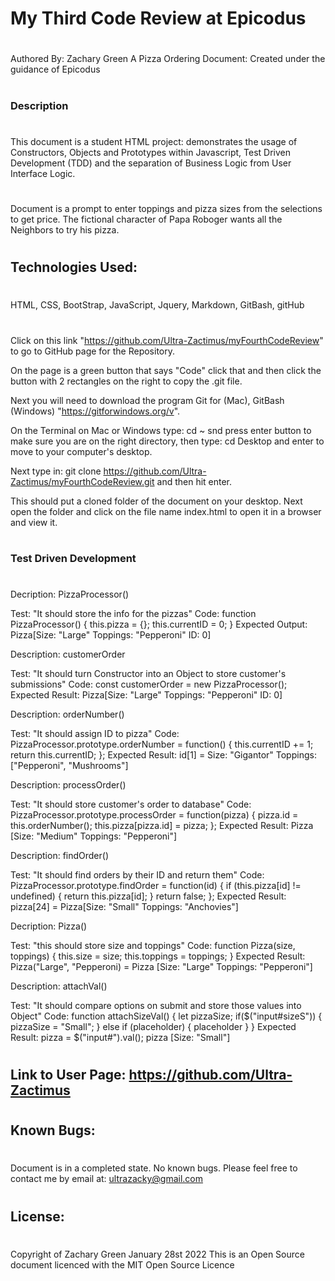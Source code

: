 # My Third Code Review at Epicodus
#
Authored By: Zachary Green
A Pizza Ordering Document: Created under the guidance of Epicodus
#
#
### Description
#
This document is a student HTML project: demonstrates the usage of Constructors, Objects and Prototypes within Javascript, Test Driven Development (TDD) and the separation of Business Logic from User Interface Logic.
#
Document is a prompt to enter toppings and pizza sizes from the selections to get price. The fictional character of Papa Roboger wants all the Neighbors to try his pizza.
#

## Technologies Used: 
#
HTML, CSS, BootStrap, JavaScript, Jquery, Markdown, GitBash, gitHub
#

Click on this link 
"https://github.com/Ultra-Zactimus/myFourthCodeReview"
to go to GitHub page for the Repository.

 On the page is a green button that says "Code" click that and then click the button with 2 rectangles on the right to copy the .git file. 
 
 Next you will need to download the program Git for (Mac), GitBash (Windows) "https://gitforwindows.org/v". 
 
 On the Terminal on Mac or Windows type: cd ~  snd press enter button to make sure you are on the right directory, then type: cd Desktop and enter to move to your computer's desktop. 
 
 Next type in: git clone https://github.com/Ultra-Zactimus/myFourthCodeReview.git and then hit enter. 
 
 This should put a cloned folder of the document on your desktop. Next open the folder and click on the file name index.html to open it in a browser and view it.
#

### Test Driven Development
#

Decription: PizzaProcessor()

Test: "It should store the info for the pizzas"
Code:
function PizzaProcessor() {
  this.pizza = {};
  this.currentID = 0;
}
Expected Output: Pizza[Size: "Large" Toppings: "Pepperoni" ID: 0]

Description: customerOrder

Test: "It should turn Constructor into an Object to store customer's submissions"
Code:
const customerOrder = new PizzaProcessor();
Expected Result: Pizza[Size: "Large" Toppings: "Pepperoni" ID: 0]

Description: orderNumber()

Test: "It should assign ID to pizza"
Code:
PizzaProcessor.prototype.orderNumber = function() {
  this.currentID += 1;
  return this.currentID; 
};
Expected Result: id[1] = Size: "Gigantor" Toppings: ["Pepperoni", "Mushrooms"]

Description: processOrder()

Test: "It should store customer's order to database"
Code:
PizzaProcessor.prototype.processOrder = function(pizza) {
  pizza.id = this.orderNumber();
  this.pizza[pizza.id] = pizza;
};
Expected Result: Pizza [Size: "Medium" Toppings: "Pepperoni"]

Description: findOrder()

Test: "It should find orders by their ID and return them"
Code:
PizzaProcessor.prototype.findOrder = function(id) {
  if (this.pizza[id] != undefined) {
    return this.pizza[id];
  }
  return false;
};
Expected Result: pizza[24] = Pizza[Size: "Small" Toppings: "Anchovies"]

Decription: Pizza()

Test: "this should store size and toppings"
Code:
function Pizza(size, toppings) {
  this.size = size;
  this.toppings = toppings;
}
Expected Result: Pizza("Large", "Pepperoni) = Pizza [Size: "Large" Toppings: "Pepperoni"]

Description: attachVal()

Test: "It should compare options on submit and store those values into Object"
Code:
function attachSizeVal() {
  let pizzaSize;
  if($("input#sizeS")) {
    pizzaSize = "Small";
  } else if (placeholder) {
     placeholder
  }
}
Expected Result: pizza = $("input#").val(); pizza [Size: "Small"]



#

## Link to User Page: https://github.com/Ultra-Zactimus
#

## Known Bugs:
#
Document is in a completed state.
No known bugs.
Please feel free to contact me by email at: ultrazacky@gmail.com
#
## License:
#
Copyright of Zachary Green
January 28st 2022
This is an Open Source document licenced with the MIT Open Source Licence
